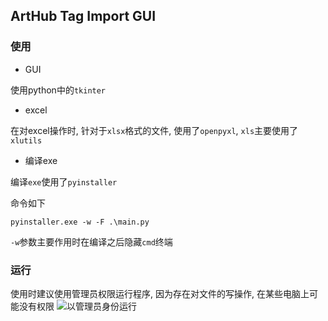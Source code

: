 ## ArtHub Tag Import GUI


### 使用

- GUI

使用python中的`tkinter`

- excel

在对excel操作时, 针对于`xlsx`格式的文件, 使用了`openpyxl`, `xls`主要使用了`xlutils`

- 编译exe

编译`exe`使用了`pyinstaller`

命令如下
```shell
pyinstaller.exe -w -F .\main.py
```

`-w`参数主要作用时在编译之后隐藏`cmd`终端

### 运行

使用时建议使用管理员权限运行程序, 因为存在对文件的写操作, 在某些电脑上可能没有权限
![以管理员身份运行](https://gitlab.h3d.com.cn/niushuaibing/arthub_tag_import_gui/blob/master/docs/%E4%BB%A5%E7%AE%A1%E7%90%86%E5%91%98%E8%BA%AB%E4%BB%BD%E8%BF%90%E8%A1%8C.png)